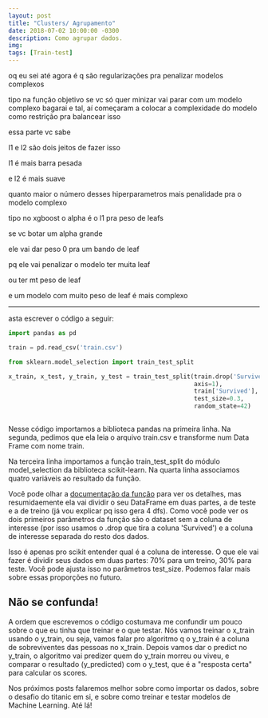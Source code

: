 ```yaml
---
layout: post
title: "Clusters/ Agrupamento"
date: 2018-07-02 10:00:00 -0300
description: Como agrupar dados.
img: 
tags: [Train-test]
---
```


oq eu sei até agora é q são regularizações pra penalizar modelos complexos


tipo na função objetivo se vc só quer minizar vai parar com um modelo complexo bagarai e tal, aí começaram a colocar a complexidade do modelo como restrição pra balancear isso

essa parte vc sabe


l1 e l2 são dois jeitos de fazer isso


l1 é mais barra pesada

e l2 é mais suave

quanto maior o número desses hiperparametros mais penalidade pra o modelo complexo

tipo no xgboost o alpha é o l1 pra peso de leafs

se vc botar um alpha grande

ele vai dar peso 0 pra um bando de leaf

pq ele vai penalizar o modelo ter muita leaf

ou ter mt peso de leaf

e um modelo com muito peso de leaf é mais complexo


----------------------------------------
asta escrever o código a seguir:


```python
import pandas as pd

train = pd.read_csv('train.csv')

from sklearn.model_selection import train_test_split

x_train, x_test, y_train, y_test = train_test_split(train.drop('Survived',
                                                    axis=1),
                                                    train['Survived'],
                                                    test_size=0.3,
                                                    random_state=42)
	
```

Nesse código importamos a biblioteca pandas na primeira linha. Na segunda, pedimos que ela leia o arquivo train.csv e transforme num Data Frame com nome train.

Na terceira linha importamos a função train_test_split do módulo model_selection da biblioteca scikit-learn. Na quarta linha associamos quatro variáveis ao resultado da função.

Você pode olhar a [documentação da função][documentacao do traintest split] para ver os detalhes, mas resumidaemente ela vai dividir o seu DataFrame em duas partes, a de teste e a de treino (já vou explicar pq isso gera 4 dfs). Como você pode ver os dois primeiros parâmetros da função são o dataset sem a coluna de interesse (por isso usamos o .drop que tira a coluna 'Survived') e a coluna de interesse separada do resto dos dados.

Isso é apenas pro scikit entender qual é a coluna de interesse. O que ele vai fazer é dividir seus dados em duas partes: 70% para um treino, 30% para teste. Você pode ajusta isso no parâmetros test_size. Podemos falar mais sobre essas proporções no futuro.

## Não se confunda!

A ordem que escrevemos o código costumava me confundir um pouco sobre o que eu tinha que treinar e o que testar. Nós vamos treinar o x_train usando o y_train, ou seja, vamos falar pro algoritmo q o y_train é a coluna de sobreviventes das pessoas no x_train. Depois vamos dar o predict no y_train, o algoritmo vai predizer quem do y_train morreu ou viveu, e comparar o resultado (y_predicted) com o y_test, que é a "resposta certa" para calcular os scores.

Nos próximos posts falaremos melhor sobre como importar os dados, sobre o desafio do titanic em si, e sobre como treinar e testar modelos de Machine Learning. Até lá!

[documentacao do traintest split]:http://scikit-learn.org/stable/modules/generated/sklearn.model_selection.train_test_split.html
[desafio do titanic]:https://www.kaggle.com/c/titanic
